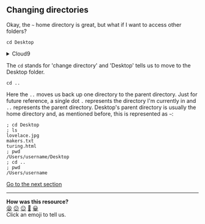 ## Changing directories
Okay, the `~` home directory is great, but what if I want to access other folders?

`cd Desktop`

<details>
  <summary>Cloud9</summary>
  
  You won't have a Desktop folder on Cloud9, but we can quickly create one and create a few dummy files inside for the next few lessons by running `mkdir Desktop/ && touch ./Desktop/makers.txt && touch ./Desktop/turing.html` You should now see a Desktop folder in the left-hand navigation bar. We'll learn what these commands do a little later.
</details>

The `cd` stands for 'change directory' and 'Desktop' tells us to move to the Desktop folder.

`cd ..`

Here the `..` moves us back up one directory to the parent directory. Just for future reference, a single dot `.` represents the directory I'm currently in and `..` represents the parent directory. Desktop's parent directory is usually the home directory and, as mentioned before, this is represented as `~`:

```shell
; cd Desktop
; ls
lovelace.jpg
makers.txt
turing.html
; pwd
/Users/username/Desktop
; cd ..
; pwd
/Users/username

```
[Go to the next section](./05_printing_working_directory.ed.md)


<!-- BEGIN GENERATED SECTION DO NOT EDIT -->

---

**How was this resource?**  
[😫](https://airtable.com/shrUJ3t7KLMqVRFKR?prefill_Repository=makersacademy/course&prefill_File=foundations/command_line/04_changing_directories.md&prefill_Sentiment=😫) [😕](https://airtable.com/shrUJ3t7KLMqVRFKR?prefill_Repository=makersacademy/course&prefill_File=foundations/command_line/04_changing_directories.md&prefill_Sentiment=😕) [😐](https://airtable.com/shrUJ3t7KLMqVRFKR?prefill_Repository=makersacademy/course&prefill_File=foundations/command_line/04_changing_directories.md&prefill_Sentiment=😐) [🙂](https://airtable.com/shrUJ3t7KLMqVRFKR?prefill_Repository=makersacademy/course&prefill_File=foundations/command_line/04_changing_directories.md&prefill_Sentiment=🙂) [😀](https://airtable.com/shrUJ3t7KLMqVRFKR?prefill_Repository=makersacademy/course&prefill_File=foundations/command_line/04_changing_directories.md&prefill_Sentiment=😀)  
Click an emoji to tell us.

<!-- END GENERATED SECTION DO NOT EDIT -->

